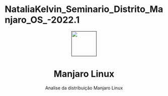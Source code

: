 # NataliaKelvin_Seminario_Distrito_Manjaro_OS_-2022.1

<p align="center">
  <a href="">
    <img src="github.com/nataliaalmada/NataliaKelvin_Seminario_Distrito_Manjaro_OS_-2022.1/blob/main/Images/Icon%20Manjaro.png" alt="" width="80" height="80">
  </a>

  <h1 align="center">Manjaro Linux</h1>
   
  <p align="center">
    Analise da distribuição Manjaro Linux
